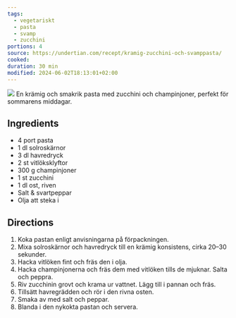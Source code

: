 ```yaml
---
tags:
  - vegetariskt
  - pasta
  - svamp
  - zucchini
portions: 4
source: https://undertian.com/recept/kramig-zucchini-och-svamppasta/
cooked: 
duration: 30 min
modified: 2024-06-02T18:13:01+02:00
---
```

![](https://undertian.com/wp-content/uploads/2019/05/Kra%CC%88mig-zucchinipasta-2-1308x1308.jpg)
En krämig och smakrik pasta med zucchini och champinjoner, perfekt för sommarens middagar.

## Ingredients
- 4 port pasta
- 1 dl solroskärnor
- 3 dl havredryck
- 2 st vitlöksklyftor
- 300 g champinjoner
- 1 st zucchini
- 1 dl ost, riven
- Salt & svartpeppar
- Olja att steka i

## Directions
1. Koka pastan enligt anvisningarna på förpackningen.
2. Mixa solroskärnor och havredryck till en krämig konsistens, cirka 20–30 sekunder.
3. Hacka vitlöken fint och fräs den i olja.
4. Hacka champinjonerna och fräs dem med vitlöken tills de mjuknar. Salta och peppra.
5. Riv zucchinin grovt och krama ur vattnet. Lägg till i pannan och fräs.
6. Tillsätt havregrädden och rör i den rivna osten.
7. Smaka av med salt och peppar.
8. Blanda i den nykokta pastan och servera.
